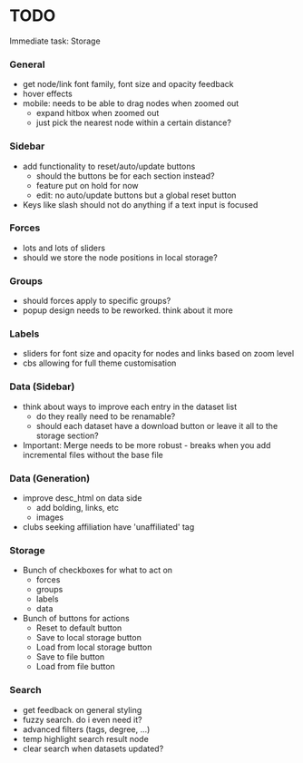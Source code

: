 # TODO
Immediate task: Storage

### General
- get node/link font family, font size and opacity feedback
- hover effects
- mobile: needs to be able to drag nodes when zoomed out
  - expand hitbox when zoomed out
  - just pick the nearest node within a certain distance?

### Sidebar
- add functionality to reset/auto/update buttons
  - should the buttons be for each section instead?
  - feature put on hold for now
  - edit: no auto/update buttons but a global reset button
- Keys like slash should not do anything if a text input is focused

### Forces
- lots and lots of sliders
- should we store the node positions in local storage?

### Groups
- should forces apply to specific groups?
- popup design needs to be reworked. think about it more

### Labels
- sliders for font size and opacity for nodes and links based on zoom level
- cbs allowing for full theme customisation

### Data (Sidebar)
- think about ways to improve each entry in the dataset list
  - do they really need to be renamable?
  - should each dataset have a download button or leave it all to the storage section?
- Important: Merge needs to be more robust - breaks when you add incremental files without the base file

### Data (Generation)
- improve desc_html on data side
    - add bolding, links, etc
    - images
- clubs seeking affiliation have 'unaffiliated' tag

### Storage
- Bunch of checkboxes for what to act on
  - forces
  - groups
  - labels
  - data
- Bunch of buttons for actions
  - Reset to default button
  - Save to local storage button
  - Load from local storage button
  - Save to file button
  - Load from file button

### Search
- get feedback on general styling
- fuzzy search. do i even need it?
- advanced filters (tags, degree, ...)
- temp highlight search result node
- clear search when datasets updated?
